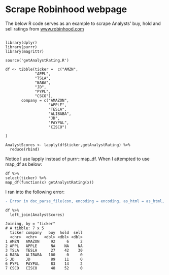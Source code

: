 # Scrape Robinhood webpage

The below R code serves as an example to scrape Analysts' buy, hold and sell ratings from www.robinhood.com


```

library(dplyr)
library(purrr)
library(magrittr)

source('getAnalystRating.R')

df <- tibble(ticker =  c("AMZN",
             "APPL",
             "TSLA",
             "BABA",
             "JD",
             "PYPL",
             "CSCO"),
       company = c("AMAZON",
                   "APPLE",
                   "TESLA",
                   "ALIBABA",
                   "JD",
                   "PAYPAL",
                   "CISCO")
       
)

```


```
AnalystScores <- lapply(df$ticker,getAnalystRating) %>% 
  reduce(rbind)
```

  
Notice I use lapply instead of purrr::map_df. When I attempted to use map_df as below:

```
df %>% 
select(ticker) %>%
map_df(function(x) getAnalystRating(x))

```



I ran into the following error:

```diff
- Error in doc_parse_file(con, encoding = encoding, as_html = as_html, options = options) : Expecting a single string value: [type=character; extent=7].
```


```
df %>% 
  left_join(AnalystScores)
```

```
Joining, by = "ticker"
# A tibble: 7 x 5
  ticker company   buy  hold  sell
  <chr>  <chr>   <dbl> <dbl> <dbl>
1 AMZN   AMAZON     92     6     2
2 APPL   APPLE      NA    NA    NA
3 TSLA   TESLA      27    42    30
4 BABA   ALIBABA   100     0     0
5 JD     JD         89    11     0
6 PYPL   PAYPAL     83    14     2
7 CSCO   CISCO      48    52     0
```

